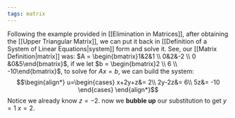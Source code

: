 ```yaml
---
tags: matrix
---
```

Following the example provided in [[Elimination in Matrices]], after obtaining the [[Upper Triangular Matrix]], we can put it back in [[Definition of a System of Linear Equations|system]] form and solve it. See, our [[Matrix Definition|matrix]] was:
$A = \begin{bmatrix}1&2&1 \\ 0&2&-2 \\ 0 &0&5\end{bmatrix}$, if we let $b = \begin{bmatrix}2 \\ 6 \\ -10\end{bmatrix}$, to solve for $Ax=b$, we can build the system:
$$\begin{align*}
u=\begin{cases}
x+2y+z&= 2\\
2y-2z&= 6\\
5z&= -10
\end{cases}
\end{align*}$$
Notice we already know $z = -2$. now we **bubble up** our substitution to get $y= 1$ $x=2$.  

